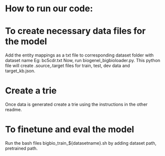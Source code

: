 # How to run our code:

# To create necessary data files for the model

Add the entity mappings as a txt file to corresponding dataset folder with dataset name Eg: bc5cdr.txt
Now, run biogenel_bigbioloader.py.
This python file will create .source,.target files for train, test, dev data and target_kb.json.

# Create a trie
Once data is generated create a trie using the instructions in the other readme.

# To finetune and eval the model

Run the bash files bigbio_train_${datasetname}.sh by adding dataset path, pretrained path.


